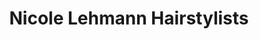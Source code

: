 ---
title: "Nicole Lehmann Hairstylists"
url: /albbruck/nicole-lehmann-hairstylists/
shop: Friseur
---